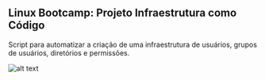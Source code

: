 ## Linux Bootcamp: Projeto Infraestrutura como Código

Script para automatizar a criação de uma infraestrutura de usuários, grupos de usuários, diretórios e permissões.

![alt text](http://i.imgur.com/nVYarV4.png) 
